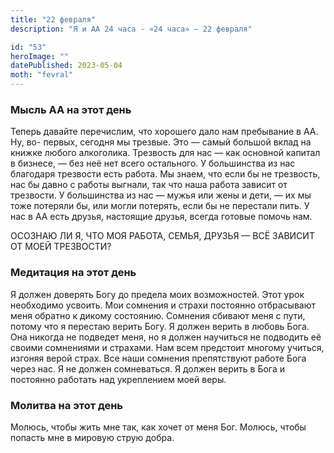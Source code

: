 ```yaml
---
title: "22 февраля"
description: "Я и АА 24 часа - «24 часа» — 22 февраля"

id: "53"
heroImage: ""
datePublished: 2023-05-04
moth: "fevral"
---
```


### Мысль АА на этот день

Теперь давайте перечислим, что хорошего дало нам пребывание в АА. Ну, во-
первых, сегодня мы трезвые. Это — самый большой вклад на книжке любого
алкоголика. Трезвость для нас — как основной капитал в бизнесе, — без неё нет
всего остального. У большинства из нас благодаря трезвости есть работа. Мы
знаем, что если бы не трезвость, нас бы давно с работы выгнали, так что наша
работа зависит от трезвости. У большинства из нас — мужья или жены и дети, —
их мы тоже потеряли бы, или могли потерять, если бы не перестали пить. У нас в
АА есть друзья, настоящие друзья, всегда готовые помочь нам.

ОСОЗНАЮ ЛИ Я, ЧТО МОЯ РАБОТА, СЕМЬЯ, ДРУЗЬЯ — ВСЁ ЗАВИСИТ ОТ МОЕЙ ТРЕЗВОСТИ?

### Медитация на этот день

Я должен доверять Богу до предела моих возможностей. Этот урок необходимо
усвоить. Мои сомнения и страхи постоянно отбрасывают меня обратно к дикому
состоянию. Сомнения сбивают меня с пути, потому что я перестаю верить Богу. Я
должен верить в любовь Бога. Она никогда не подведет меня, но я должен
научиться не подводить её своими сомнениями и страхами. Нам всем предстоит
многому учиться, изгоняя верой страх. Все наши сомнения препятствуют работе
Бога через нас. Я не должен сомневаться. Я должен верить в Бога и постоянно
работать над укреплением моей веры.

### Молитва на этот день

Молюсь, чтобы жить мне так, как хочет от меня Бог. Молюсь, чтобы попасть мне в
мировую струю добра.
